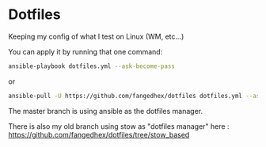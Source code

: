 # Dotfiles

Keeping my config of what I test on Linux (WM, etc...)

You can apply it by running that one command:
```bash
ansible-playbook dotfiles.yml --ask-become-pass
```
or
```bash
ansible-pull -U https://github.com/fangedhex/dotfiles dotfiles.yml --ask-become-pass
```

The master branch is using ansible as the dotfiles manager.

There is also my old branch using stow as "dotfiles manager" here : https://github.com/fangedhex/dotfiles/tree/stow_based
